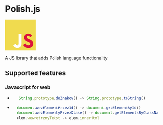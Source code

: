 # Polish.js

<img alt="Polish.js logo" src="./assets/JavaScript-logo.png" style="max-width: 100px;">

A JS library that adds Polish language functionality

## Supported features

### Javascript for web

- ```Javascript
     String.prototype.doZnakow() -> String.prototype.toString()
  ```
- ```Javascript
    document.wezElementPrzezId() -> document.getElementById()
    document.wezElementyPrzezKlase() -> document.getElementsByClassName()
    elem.wewnetrznyTekst -> elem.innerHtml
  ```
